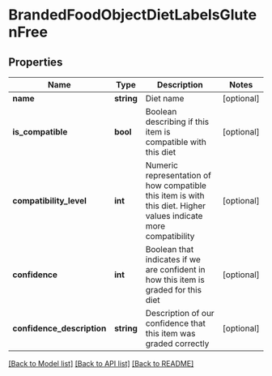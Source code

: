 # BrandedFoodObjectDietLabelsGlutenFree

## Properties
Name | Type | Description | Notes
------------ | ------------- | ------------- | -------------
**name** | **string** | Diet name | [optional] 
**is_compatible** | **bool** | Boolean describing if this item is compatible with this diet | [optional] 
**compatibility_level** | **int** | Numeric representation of how compatible this item is with this diet. Higher values indicate more compatibility | [optional] 
**confidence** | **int** | Boolean that indicates if we are confident in how this item is graded for this diet | [optional] 
**confidence_description** | **string** | Description of our confidence that this item was graded correctly | [optional] 

[[Back to Model list]](../../README.md#documentation-for-models) [[Back to API list]](../../README.md#documentation-for-api-endpoints) [[Back to README]](../../README.md)

